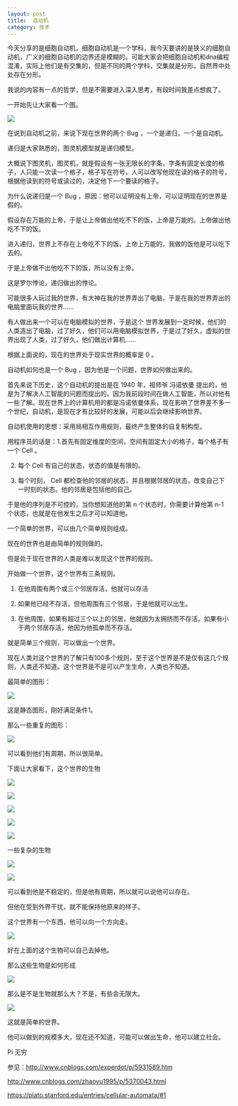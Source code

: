 ```yaml
---
layout: post
title:  自动机 
category: 技术 
---
```


今天分享的是细胞自动机，细胞自动机是一个学科，我今天要讲的是狭义的细胞自动机，广义的细胞自动机的边界还是模糊的。可能大家会把细胞自动机和dna编程混淆，实际上他们是有交集的，但是不同的两个学科，交集就是分形，自然界中处处存在分形。

<!-- 自动机是一个很泛的概念，我要说的只是其中很小的一点。 -->

我说的内容有一点的哲学，但是不需要进入深入思考，有段时间我差点想疯了。


<!--more-->


一开始先让大家看一个图。

![](http://7xqpl8.com1.z0.glb.clouddn.com/ca%E8%87%AA%E5%8A%A8%E6%9C%BA3.gif)

在说到自动机之前，来说下现在世界的两个 Bug ，一个是递归，一个是自动机。

递归是大家熟悉的，图灵机模型就是递归模型。

大概说下图灵机，图灵机，就是假设有一张无限长的字条，字条有固定长度的格子，人只能一次读一个格子，格子写在符号，人可以改写他现在读的格子的符号，根据他读到的符号或读过的，决定他下一个要读的格子。

为什么说递归是一个 Bug ，原因：他可以证明没有上帝，可以证明现在的世界是假的。

假设存在万能的上帝，于是让上帝做出他吃不下的饭，上帝是万能的。上帝做出他吃不下的饭。

进入递归，世界上不存在上帝吃不下的饭，上帝上万能的，我做的饭他是可以吃下去的。

于是上帝做不出他吃不下的饭，所以没有上帝。

这是罗尔悖论，递归做出的悖论。

可能很多人玩过我的世界，有大神在我的世界弄出了电脑，于是在我的世界弄出的电脑里面玩我的世界……

有人做出来一个可以在电脑模拟的世界，于是这个 世界发展到一定时候，他们的人类造出了电脑，过了好久，他们可以用电脑模拟世界，于是过了好久，虚拟的世界出现了人类，过了好久，他们做出计算机……

根据上面说的，现在的世界处于现实世界的概率是 0 。

自动机如何也是一个 Bug ，因为他是一个问题，世界如何做出来的。

首先来说下历史，这个自动机的提出是在 1940 年，祖师爷  冯诺依曼 提出的，他是为了解决人工智能的问题而提出的。因为我前段时间在做人工智能，所以对他有一些了解。现在世界上的计算机用的都是冯诺依曼体系，现在影响了世界差不多一个世纪，自动机，是现在才有比较好的发展，可能以后会继续影响世界。

<!-- 递归==图灵 说错人了 -->


自动机使用的思想：采用局相互作用规则，最终产生整体的自复制构型。

用程序员的话是：1.首先有固定维度的空间，空间有固定大小的格子，每个格子有一个 Cell 。

2. 每个 Cell 有自己的状态，状态的值是有限的。

3. 每个时刻， Cell 都检查他的邻居的状态，并且根据邻居的状态，改变自己下一时刻的状态。他的邻居是包括他的自己。

于是他的序列是不可控的，当你想知道他的第 n 个状态时，你需要计算他第 n-1 个状态，也就是在他发生之后才可以知道他。

一个简单的世界，可以由几个简单规则组成。

现在的世界也是由简单的规则做的。

但是处于现在世界的人类是难以发现这个世界的规则。

开始做一个世界，这个世界有三条规则。

 1. 在他周围有两个或三个邻居存活，他就可以存活

 2. 如果他已经不存活，但他周围有三个邻居，于是他就可以出生。

 3. 在他周围，如果有超过三个以上的邻居，他就因为太拥挤而不存活。如果有小于两个邻居存活，他因为他孤单而不存活。

就是简单三个规则，可以做出一个世界。

现在人类对这个世界的了解只有100多个规则，至于这个世界是不是仅有这几个规则，人类还不知道。这个世界是不是可以产生生命，人类也不知道。

最简单的图形：

![](http://7xqpl8.com1.z0.glb.clouddn.com/3b720b61-ebd6-4d44-8a7a-fd6d1a9e6666726127-20170110144515447-1961010260201721118516.jpg)

这是静态图形，刚好满足条件1。

那么一些重复的图形：

![](http://7xqpl8.com1.z0.glb.clouddn.com/3b720b61-ebd6-4d44-8a7a-fd6d1a9e6666726127-20170110144515447-1961010260201721118552.jpg)

可以看到他们有周期，所以很简单。

下面让大家看下，这个世界的生物

![](http://7xqpl8.com1.z0.glb.clouddn.com/ca/13.gif)

![](http://7xqpl8.com1.z0.glb.clouddn.com/ca/11.gif)

![](http://7xqpl8.com1.z0.glb.clouddn.com/ca/9.gif)

![](http://7xqpl8.com1.z0.glb.clouddn.com/ca/10.gif)

![](http://7xqpl8.com1.z0.glb.clouddn.com/ca/16.gif)

一些复杂的生物


![](http://7xqpl8.com1.z0.glb.clouddn.com/ca/6.gif)

![](http://7xqpl8.com1.z0.glb.clouddn.com/ca/5.gif)

可以看到他是不稳定的，但是他有周期，所以就可以说他可以存在。

但他在受到外界干扰，就不能保持他原来的样子。

这个世界有一个东西，他可以向一个方向走。

![](http://7xqpl8.com1.z0.glb.clouddn.com/ca/19.gif)

好在上面的这个生物可以自己去掉他。

那么这些生物是如何形成

![](http://7xqpl8.com1.z0.glb.clouddn.com/ca/15.gif)

那么是不是生物就那么大？不是，有些会无限大。

![](http://7xqpl8.com1.z0.glb.clouddn.com/ca/17.gif)

这就是简单的世界。

他可以做到的规模多大，现在还不知道，可能可以做出生命，他可以建立社会。










Pi 无穷


参见：http://www.cnblogs.com/experdot/p/5931589.htm

http://www.cnblogs.com/zhaoyu1995/p/5370043.html

https://plato.stanford.edu/entries/cellular-automata/#1

